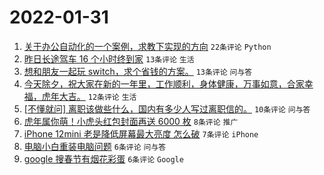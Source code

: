 # 2022-01-31

1. [关于办公自动化的一个案例，求教下实现的方向](https://www.v2ex.com/t/831492) `22条评论` `Python`
1. [昨日长途驾车 16 个小时终到家](https://www.v2ex.com/t/831484) `13条评论` `生活`
1. [想和朋友一起玩 switch，求个省钱的方案。](https://www.v2ex.com/t/831483) `13条评论` `问与答`
1. [今天除夕，祝大家在新的一年里，工作顺利，身体健康，万事如意，合家幸福，虎年大吉。](https://www.v2ex.com/t/831488) `12条评论` `生活`
1. [[不懂就问] 离职该做些什么，国内有多少人写过离职信的。](https://www.v2ex.com/t/831500) `10条评论` `问与答`
1. [虎年属你萌！小虎头红包封面再送 6000 枚](https://www.v2ex.com/t/831495) `8条评论` `推广`
1. [iPhone 12mini 老是降低屏幕最大亮度 怎么破](https://www.v2ex.com/t/831496) `7条评论` `iPhone`
1. [电脑小白重装电脑问题](https://www.v2ex.com/t/831513) `6条评论` `问与答`
1. [google 搜春节有烟花彩蛋](https://www.v2ex.com/t/831507) `6条评论` `Google`
